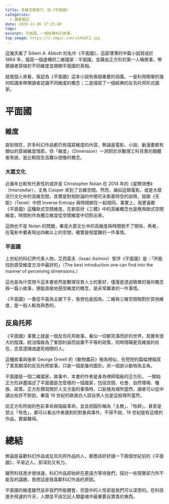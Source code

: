 ```yaml
---
title: 多維空間旅行，談《平面國》
categories:
  - 讀書筆記
date: 2020-11-06 17:25:40
tags:
excerpt: 平面國，一個經典科幻故事。
top_image: https://i.imgur.com/iS4UGFZ.jpg
---
```


這幾天看了 Edwin A. Abbott 的名作《平面國》，這部薄薄的中篇小說寫成於 1884 年，描寫一個虛構的二維國家：平面國，並藉由正方形的第一人稱敘事，帶領讀者穿梭於不同維度並揭開平面國的真相。
<!-- more -->

就我個人來看，我認為《平面國》這本小說有兩個重要的涵義，一是利用簡單的幾何知識來帶領讀者認識不同維度的概念；二是描寫了一個經典的反烏托邦形式國家。

# 平面國

## 維度

直到現在，許多科幻作品都仍有描寫維度的內容，無論是電影、小說、動漫畫都有類似的穿越維度情節。但「維度」（Dimension）一詞對於非數理工科背景的閱聽者來說，是比較陌生且難以想像的概念。

### 大眾文化

近幾年比較有代表性的或許是 Christopher Nolan 在 2014 年的《星際效應》（Interstellar），主角 Cooper 來到了五維空間。然而，諸如這類電影，或是大眾流行文化中的高維空間，其實是對相對論的中閔可夫斯基時空的誤用，就跟《天能》（Tenet）中把 Inverse Entropy 與時間綁在一起相同。事實上，我更喜歡《平面國》這種歐式空間維度，在劉慈欣《三體》中的高維概念也是應用歐式空間維度，時間則作為獨立維度從空間維度中切割出來。

這倒也不是 Nolan 的問題，畢竟大眾文化中的高維度與時間脫不了關係，再者，在電影中要表現出四維以上的空間，確實是相當難的一件事情。

### 平面國

上世紀的科幻界代表人物，艾西莫夫（Issac Asimov）曾評《平面國》是：「所能找到感受維度方法中最好的」（The best introduction one can find into the manner of perceiving dimensions.）

這也是為什麼現今這本書依然是數理背景人士的愛好，僅僅是透過簡單的幾何概念與一篇小故事，便能直接地感受維度的概念，是非常厲害的一件事情。

《平面國》一書從平面為主題下手，我想也是因為，二維與三維空間相對於其他維度，是一般人較為熟悉的。

## 反烏托邦

《平面國》事實上就是一個反烏托邦故事。看似一切都完滿而好的世界，其實有很大的陰謀。統治階級為了鞏固利益而設置不平等的政策，同時隱瞞更高維度的存在，恣意逮捕或處死相關的人。

這種故事與後來 George Orwell 的《動物農莊》極為相似，在短短的篇幅裡描寫了寓意頗深的反烏托邦故事。只是一個是幾何圖形，另一個是以動物為主角。

平面國是一個二維國家，故事中，本書的作者是身為律師階級的正方形。
一開始正方形詳盡描述了平面國是怎麼樣的一個國家，包括空間、社會、自然環境、種族、政策。正方形撰寫關於人文方面的事情時，口氣極為理所當然，讀者可以從中讀出些許不對勁，畢竟 19 世紀的歐美白人奴役黑人也是這般理所當然。

從正方形所說的色彩革命與階級革命，並且把圓形稱為「主教」、「牧師」，甚至是禁止「有色」，都可以看出作者諷刺的對象與事件。不得不說，19 世紀能有這樣的作品，實屬難得。

# 總結

無論是喜歡科幻作品或反烏托邦作品的人，都應該好好讀一下兩個世紀前的《平面國》，平易近人，卻深刻又有力。

雖然科技進步很快速，科幻作品卻始終在更遠方等待我們，探討一些現實卻力所不能及的議題，我想這是我喜歡科幻作品的原因。

平面國的維度雖然並非我們所能體會，但當中的人性卻是我們可以深思的。在科技進步飛速的今天，人類並不該忘記人類靈魂中最重要且寶貴的東西。
